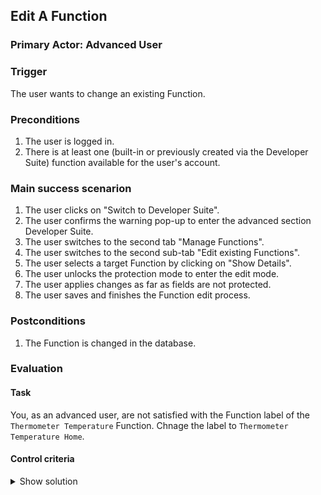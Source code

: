 ## Edit A Function
### Primary Actor: Advanced User

### Trigger
The user wants to change an existing Function.

### Preconditions
1. The user is logged in.
2. There is at least one (built-in or previously created via the Developer Suite) function available for the user's account.

### Main success scenarion
1. The user clicks on "Switch to Developer Suite".
2. The user confirms the warning pop-up to enter the advanced section Developer Suite.
3. The user switches to the second tab "Manage Functions".
4. The user switches to the second sub-tab "Edit existing Functions".
5. The user selects a target Function by clicking on "Show Details".
6. The user unlocks the protection mode to enter the edit mode.
7. The user applies changes as far as fields are not protected.
8. The user saves and finishes the Function edit process.

### Postconditions
1. The Function is changed in the database.

### Evaluation
#### Task
You, as an advanced user, are not satisfied with the Function label of the `Thermometer Temperature` Function.
Chnage the label to `Thermometer Temperature Home`.

#### Control criteria
<details>
<summary>Show solution</summary>
<br>
The edited function is saved correctly at the users account. The label should be different than before.
The saved Function will look like this in the database after a succesful save (in JSON form):
           
```
{
           "category": "IoT",
           "function_name": "thermometer_temperature",
           "function_label": "Thermometer Temperature Home",
           "result": {
               "name": "Temperature",
               "type": "number",
               "label": "This result contains the temperature of the choosen thermometer."
           },
           "fields": [
               {
                   "name": "1",
                   "type": "number",
                   "label": "Thermometer Number",
                   "required": true,
                   "help_text": "Specify the thermometer by its numeric id."
               },
               {
                   "name": "2",
                   "type": "text",
                   "label": "Temperature Unit",
                   "required": true,
                   "help_text": "Specify the unit of the temperature. Checked means Celcius and Unchecked means Fahrenheit."
               }
           ]
       }
```
</details>
